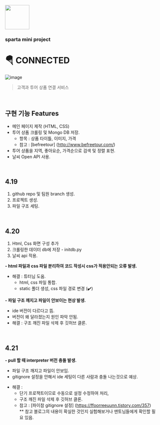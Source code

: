<img src="https://user-images.githubusercontent.com/77611002/164353749-75c36e2d-66a6-49e5-b114-62d5e6a64b79.png" height="80"/>

### sparta mini project
# 🪂 CONNECTED

![image](https://user-images.githubusercontent.com/77611002/164956317-605d0978-2592-4148-8ceb-167ebc438b48.png)

> 고객과 투어 상품 연결 서비스  

<br>
  
## 구현 기능  Features
- 메인 페이지 제작 (HTML, CSS)  
- 투어 상품 크롤링 및 Mongo DB 저장.  
  - 항목 : 상품 타이틀, 이미지, 가격  
  - 참고 : [befreetour] (http://www.befreetour.com/)  
- 투어 상품을 지역, 좋아요순, 가격순으로 검색 및 정렬 표현.   
- 날씨 Open API 사용.  

<br>
  
## 4.19 
1. github repo 및 팀원 branch 생성.  
2. 프로젝트 생성.
3. 파일 구조 세팅.

<br>

## 4.20 
1. Html, Css 화면 구성 추가
2. 크롤링한 데이터 db에 저장 - initdb.py
3. 날씨 api 적용.
  
**- html 파일과 css 파일 분리하여 코드 작성시 css가 적용안되는 오류 발생.**  
   * 해결 : 튜터님 도움.  
     - html, css 파일 통합.  
     - static 폴더 생성, css 파일 경로 변경 (✔️)  
       
**- 파일 구조 깨지고 파일이 안보이는 현상 발생.**   
- ide 버전이 다르다고 뜸.  
- 버전이 왜 달라졌는지 원인 파악 안됨.   
- 해결 : 구조 깨진 파일 삭제 후 깃허브 클론.    

<br>
   
## 4.21  

**- pull 할 때 interpreter 버전 충돌 발생.**   
- 파일 구조 깨지고 파일이 안보임.  
- gitignore 설정을 안해서 ide 세팅이 다른 사람과 충돌 나는것으로 예상.    
* 해결 :  
    - 단기 프로잭트이므로 수동으로 설정 수정하여 처리,     
    - 구조 깨진 파일 삭제 후 깃허브 클론.  
    - 참고 : [파이참 gitignore 설정] (https://ffoorreeuunn.tistory.com/357)   
    ** 참고 블로그의 내용이 확실한 것인지 실험해보거나 맨토님들에게 확인할 필요 있음.   
    
   

